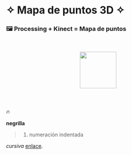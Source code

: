 # ✧ Mapa de puntos 3D ✧

### 🖼️ Processing + Kinect = Mapa de puntos


<br />
<p align="center">
<img src="https://media.giphy.com/media/gX8F8kMRTx44M/giphy.gif" width="100" />
</p>
<br />

<img src="https://emojis.slackmojis.com/emojis/images/1643514276/2453/alert.gif?1643514276" width="10"/>

 🔥

**negrilla** 

> 1. numeración indentada

_cursiva_
 [enlace](https://dle.rae.es/placer 'Placer').

